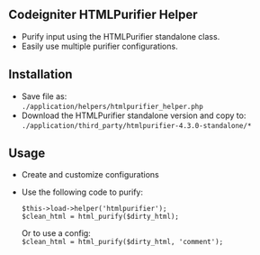 Codeigniter HTMLPurifier Helper
-------------------------------
 - Purify input using the HTMLPurifier standalone class.
 - Easily use multiple purifier configurations.

Installation
------------
 - Save file as:  
   ```./application/helpers/htmlpurifier_helper.php```
 - Download the HTMLPurifier standalone version and copy to:  
   ```./application/third_party/htmlpurifier-4.3.0-standalone/*```

Usage
-----
 - Create and customize configurations
 - Use the following code to purify:  
   ```
   $this->load->helper('htmlpurifier');
   $clean_html = html_purify($dirty_html);
   ```
   
   Or to use a config:  
   ```$clean_html = html_purify($dirty_html, 'comment');```